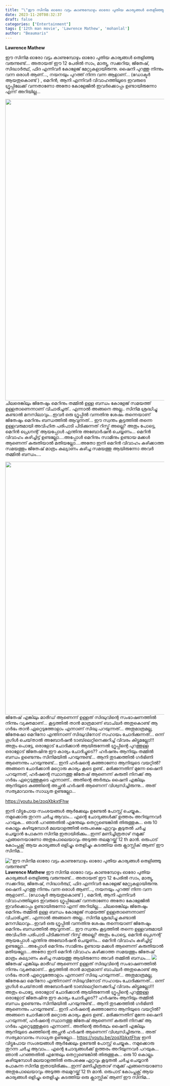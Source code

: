 ```yaml
---
title: "\"ഈ സിനിമ ഓരോ വട്ടം കാണുമ്പോഴും ഓരോ പുതിയ കാര്യങ്ങൾ തെളിഞ്ഞു വരുന്നുണ്ട്\""
date: 2023-11-20T08:32:37
draft: false
categories: ["Entertainment"]
tags: ['12th man movie', 'Lawrence Mathew', 'mohanlal']
author: "Beaumaris"
---
```


<strong>Lawrence Mathew </strong>

ഈ സിനിമ ഓരോ വട്ടം കാണുമ്പോഴും ഓരോ പുതിയ കാര്യങ്ങൾ തെളിഞ്ഞു വരുന്നുണ്ട്... അതായത് ഈ 12 പേരിൽ സാം, മാത്യു, സക്കറിയ, ജിതേഷ്, സിദ്ധാർത്ഥ്, ഫിദ എന്നിവർ കോളേജ് മേറ്റുകളായിരുന്നു. ഷൈനി പുറത്തു നിന്നും വന്ന ഒരാൾ ആണ്..., നയനയും പുറത്ത് നിന്ന വന്ന ആളാണ്‌... (ഡോക്ടർ ആയതുകൊണ്ട് ) , മെറിൻ, ആനി എന്നിവർ വിവാഹത്തിലൂടെ ഇവരുടെ ഗ്രൂപ്പിലേക്ക് വന്നതാണോ അതോ കോളേജിൽ ഇവർക്കൊപ്പം ഉണ്ടായിരുന്നോ എന്ന് അറിയില്ല...

<img class="alignnone size-full wp-image-430454" src="https://cdn.boolokam.com/articles/2023/11/wffgggg.jpg" alt="" width="1700" height="956" />ചിലരെങ്കിലും ജിതേഷും മെറിനും തമ്മിൽ ഉള്ള ബന്ധം കോളേജ് സമയത്ത് ഉള്ളതാണെന്നാണ് വിചാരിച്ചത്.. എന്നാൽ അങ്ങനെ അല്ല.. സിനിമ ശ്രദ്ധിച്ചു കണ്ടാൽ മനസിലാവും...ഇവർ ഒരു ഗ്രൂപ്പിൽ വന്നതിനു ശേഷം തന്നെയാണ് ജിതേഷും മെറിനും ബന്ധത്തിൽ ആവുന്നത്... ഈ സ്വന്തം കൂട്ടത്തിൽ തന്നെ ഉള്ളവരുമായി അവിഹിത പരിപാടി പിടിക്കുന്നത് റിസ്ക് അല്ലെ? അതും പോട്ടെ, മെറിൻ പ്രെഗ്നന്റ് ആയപ്പോൾ എന്തിനു അബോർഷൻ ചെയ്യണം... മെറിൻ വിവാഹം കഴിച്ചിട്ട് ഉണ്ടല്ലോ....അപ്പോൾ മെറിനും സാമിനും ഉണ്ടായ മക്കൾ ആണെന്ന് കരുതിയാൽ മതിയല്ലോ....അതോ ഇനി മെറിൻ വിവാഹം കഴിക്കാത്ത സമയത്തും ജിതേഷ് മാത്രം കല്യാണം കഴിച്ച സമയത്തു ആയിരുന്നോ അവർ തമ്മിൽ ബന്ധം....

<img class="alignnone size-full wp-image-430455" src="https://cdn.boolokam.com/articles/2023/11/rhrr.jpg" alt="" width="1074" height="802" />ജിതേഷ് എങ്കിലും മാരീഡ് ആണെന്ന് ഉള്ളത് സിദ്ധുവിന്റെ സംഭാഷണത്തിൽ നിന്നും വ്യക്തമാണ്... കൂട്ടത്തിൽ താൻ മാത്രമാണ് ബാച്‌ലർ അതുകൊണ്ട് ആ ഗർഭം താൻ ഏറ്റെടുത്തോളാം എന്നാണ് സിദ്ധു പറയുന്നത്... അതുമാത്രമല്ല, ജിതേഷോ മെറിനോ എന്തിനാണ് സിദ്ധുവിനോട് സഹായം ചോദിക്കുന്നത്... ഒന്ന് ഗൂഗിൾ ചെയ്‌താൽ അബോർഷൻ ടാബ്‌ലെറ്റിനെക്കുറിച്ച് വിവരം കിട്ടുമല്ലോ!!! അതും പൊട്ടേ, ഒരാളോട് ചോദിക്കാൻ ആയിരുന്നേൽ ഗ്രൂപ്പിന്റെ പുറത്തുള്ള ഒരാളോട് ജിതേഷിനു ഈ കാര്യം ചോദിച്ചൂടെ??
ഹർഷനും ആനിയും തമ്മിൽ ബന്ധം ഉണ്ടെന്നും സിനിമയിൽ പറയുന്നുണ്ട്... ആനി തുടക്കത്തിൽ ഗർഭിണി ആണെന്നും പറയുന്നുണ്ട്... ഇനി ഹർഷന്റെ കുഞ്ഞാണോ ആനിയുടെ വയറ്റിൽ? അങ്ങനെ ചോദിക്കാൻ മറ്റൊരു കാര്യം കൂടെ ഉണ്ട്.. മരിക്കുന്നതിന് മുന്നേ ഷൈനി പറയുന്നത്, ഹർഷന്റെ സ്ഥാനത്തു ജിതേഷ് ആണെന്ന് കരുതി നിനക്ക് ആ ഗർഭം ഏറ്റെടുത്തുകൂടെ എന്നാണ്.. അതിന്റെ അർത്ഥം ഷൈനി എങ്കിലും ആനിയുടെ കുഞ്ഞിന്റെ അച്ഛൻ ഹർഷൻ ആണെന്ന് വിശ്വസിച്ചിരുന്നു... അത് സത്യമാവാനും സാധ്യത ഉണ്ടല്ലോ...

https://youtu.be/zoqXbkxtFhw

ഇനി വിട്ടുപോയ സംശയങ്ങൾ ആർക്കേലും ഉണ്ടേൽ പോസ്റ്റ്‌ ചെയ്യുക.. നമുക്കൊരു തുറന്ന ചർച്ച ആവാം... എന്റെ ചോദ്യങ്ങൾക്ക് ഉത്തരം അറിയുന്നവർ പറയുക... ഞാൻ പറഞ്ഞതിൽ എന്തേലും തെറ്റുണ്ടെങ്കിൽ തിരുത്തുക... ഒരു 10 കൊല്ലം കഴിയുമ്പോൾ മലയാളത്തിൽ ഒരുപക്ഷെ ഏറ്റവും കൂടുതൽ ചർച്ച ചെയ്യാൻ പോകുന്ന സിനിമ ഇതായിരിക്കും...ഇന്ന് മണിച്ചിത്രതാഴ് നമുക്ക് എങ്ങനെയാണോ അതുപോലെയാവും അടുത്ത തലമുറയ്ക്ക് 12 th മാൻ. ഒരുപാട് കോംപ്ലക്സ് ആയ കാര്യങ്ങൾ ഒളിച്ചും തെളിച്ചും കടത്തിയ ഒരു ക്ലാസ്സിക്‌ ആണ് ഈ സിനിമ...


!["ഈ സിനിമ ഓരോ വട്ടം കാണുമ്പോഴും ഓരോ പുതിയ കാര്യങ്ങൾ തെളിഞ്ഞു വരുന്നുണ്ട്"](https://cdn.boolokam.com/articles/2023/11/wffgggg.jpg)**Lawrence Mathew** ഈ സിനിമ ഓരോ വട്ടം കാണുമ്പോഴും ഓരോ പുതിയ കാര്യങ്ങൾ തെളിഞ്ഞു വരുന്നുണ്ട്... അതായത് ഈ 12 പേരിൽ സാം, മാത്യു, സക്കറിയ, ജിതേഷ്, സിദ്ധാർത്ഥ്, ഫിദ എന്നിവർ കോളേജ് മേറ്റുകളായിരുന്നു. ഷൈനി പുറത്തു നിന്നും വന്ന ഒരാൾ ആണ്..., നയനയും പുറത്ത് നിന്ന വന്ന ആളാണ്‌... (ഡോക്ടർ ആയതുകൊണ്ട് ) , മെറിൻ, ആനി എന്നിവർ വിവാഹത്തിലൂടെ ഇവരുടെ ഗ്രൂപ്പിലേക്ക് വന്നതാണോ അതോ കോളേജിൽ ഇവർക്കൊപ്പം ഉണ്ടായിരുന്നോ എന്ന് അറിയില്ല... ചിലരെങ്കിലും ജിതേഷും മെറിനും തമ്മിൽ ഉള്ള ബന്ധം കോളേജ് സമയത്ത് ഉള്ളതാണെന്നാണ് വിചാരിച്ചത്.. എന്നാൽ അങ്ങനെ അല്ല.. സിനിമ ശ്രദ്ധിച്ചു കണ്ടാൽ മനസിലാവും...ഇവർ ഒരു ഗ്രൂപ്പിൽ വന്നതിനു ശേഷം തന്നെയാണ് ജിതേഷും മെറിനും ബന്ധത്തിൽ ആവുന്നത്... ഈ സ്വന്തം കൂട്ടത്തിൽ തന്നെ ഉള്ളവരുമായി അവിഹിത പരിപാടി പിടിക്കുന്നത് റിസ്ക് അല്ലെ? അതും പോട്ടെ, മെറിൻ പ്രെഗ്നന്റ് ആയപ്പോൾ എന്തിനു അബോർഷൻ ചെയ്യണം... മെറിൻ വിവാഹം കഴിച്ചിട്ട് ഉണ്ടല്ലോ....അപ്പോൾ മെറിനും സാമിനും ഉണ്ടായ മക്കൾ ആണെന്ന് കരുതിയാൽ മതിയല്ലോ....അതോ ഇനി മെറിൻ വിവാഹം കഴിക്കാത്ത സമയത്തും ജിതേഷ് മാത്രം കല്യാണം കഴിച്ച സമയത്തു ആയിരുന്നോ അവർ തമ്മിൽ ബന്ധം.... ![](https://cdn.boolokam.com/articles/2023/11/rhrr.jpg)ജിതേഷ് എങ്കിലും മാരീഡ് ആണെന്ന് ഉള്ളത് സിദ്ധുവിന്റെ സംഭാഷണത്തിൽ നിന്നും വ്യക്തമാണ്... കൂട്ടത്തിൽ താൻ മാത്രമാണ് ബാച്‌ലർ അതുകൊണ്ട് ആ ഗർഭം താൻ ഏറ്റെടുത്തോളാം എന്നാണ് സിദ്ധു പറയുന്നത്... അതുമാത്രമല്ല, ജിതേഷോ മെറിനോ എന്തിനാണ് സിദ്ധുവിനോട് സഹായം ചോദിക്കുന്നത്... ഒന്ന് ഗൂഗിൾ ചെയ്‌താൽ അബോർഷൻ ടാബ്‌ലെറ്റിനെക്കുറിച്ച് വിവരം കിട്ടുമല്ലോ!!! അതും പൊട്ടേ, ഒരാളോട് ചോദിക്കാൻ ആയിരുന്നേൽ ഗ്രൂപ്പിന്റെ പുറത്തുള്ള ഒരാളോട് ജിതേഷിനു ഈ കാര്യം ചോദിച്ചൂടെ?? ഹർഷനും ആനിയും തമ്മിൽ ബന്ധം ഉണ്ടെന്നും സിനിമയിൽ പറയുന്നുണ്ട്... ആനി തുടക്കത്തിൽ ഗർഭിണി ആണെന്നും പറയുന്നുണ്ട്... ഇനി ഹർഷന്റെ കുഞ്ഞാണോ ആനിയുടെ വയറ്റിൽ? അങ്ങനെ ചോദിക്കാൻ മറ്റൊരു കാര്യം കൂടെ ഉണ്ട്.. മരിക്കുന്നതിന് മുന്നേ ഷൈനി പറയുന്നത്, ഹർഷന്റെ സ്ഥാനത്തു ജിതേഷ് ആണെന്ന് കരുതി നിനക്ക് ആ ഗർഭം ഏറ്റെടുത്തുകൂടെ എന്നാണ്.. അതിന്റെ അർത്ഥം ഷൈനി എങ്കിലും ആനിയുടെ കുഞ്ഞിന്റെ അച്ഛൻ ഹർഷൻ ആണെന്ന് വിശ്വസിച്ചിരുന്നു... അത് സത്യമാവാനും സാധ്യത ഉണ്ടല്ലോ... https://youtu.be/zoqXbkxtFhw ഇനി വിട്ടുപോയ സംശയങ്ങൾ ആർക്കേലും ഉണ്ടേൽ പോസ്റ്റ്‌ ചെയ്യുക.. നമുക്കൊരു തുറന്ന ചർച്ച ആവാം... എന്റെ ചോദ്യങ്ങൾക്ക് ഉത്തരം അറിയുന്നവർ പറയുക... ഞാൻ പറഞ്ഞതിൽ എന്തേലും തെറ്റുണ്ടെങ്കിൽ തിരുത്തുക... ഒരു 10 കൊല്ലം കഴിയുമ്പോൾ മലയാളത്തിൽ ഒരുപക്ഷെ ഏറ്റവും കൂടുതൽ ചർച്ച ചെയ്യാൻ പോകുന്ന സിനിമ ഇതായിരിക്കും...ഇന്ന് മണിച്ചിത്രതാഴ് നമുക്ക് എങ്ങനെയാണോ അതുപോലെയാവും അടുത്ത തലമുറയ്ക്ക് 12 th മാൻ. ഒരുപാട് കോംപ്ലക്സ് ആയ കാര്യങ്ങൾ ഒളിച്ചും തെളിച്ചും കടത്തിയ ഒരു ക്ലാസ്സിക്‌ ആണ് ഈ സിനിമ...
